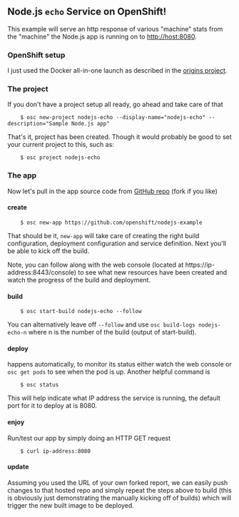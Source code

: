 Node.js `echo` Service on OpenShift!
-----------------

This example will serve an http response of various "machine" stats from the "machine" the Node.js app is running on to [http://host:8080](http://host:8080).

### OpenShift setup ###

I just used the Docker all-in-one launch as described in the [origins project](https://github.com/openshift/origins).

### The project ###

If you don't have a project setup all ready, go ahead and take care of that

        $ osc new-project nodejs-echo --display-name="nodejs-echo" --description="Sample Node.js app"

That's it, project has been created.  Though it would probably be good to set your current project to this, such as:

        $ osc project nodejs-echo

### The app ###

Now let's pull in the app source code from [GitHub repo](https://github.com/openshift/nodejs-example) (fork if you like)

#### create ####

        $ osc new-app https://github.com/openshift/nodejs-example
        
That should be it, `new-app` will take care of creating the right build configuration, deployment configuration and service definition.  Next you'll be able to kick off the build.

Note, you can follow along with the web console (located at https://ip-address:8443/console) to see what new resources have been created and watch the progress of the build and deployment.

#### build ####

        $ osc start-build nodejs-echo --follow

You can alternatively leave off `--follow` and use `osc build-logs nodejs-echo-n` where n is the number of the build (output of start-build).

#### deploy #### 

happens automatically, to monitor its status either watch the web console or `osc get pods` to see when the pod is up.  Another helpful command is

        $ osc status

This will help indicate what IP address the service is running, the default port for it to deploy at is 8080.  

#### enjoy ####

Run/test our app by simply doing an HTTP GET request

        $ curl ip-address:8080

#### update ####

Assuming you used the URL of your own forked report, we can easily push changes to that hosted repo and simply repeat the steps above to build (this is obviously just demonstrating the manually kicking off of builds) which will trigger the new built image to be deployed.
